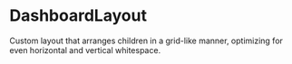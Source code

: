 DashboardLayout
===============

Custom layout that arranges children in a grid-like manner, optimizing for even horizontal and   vertical whitespace.
